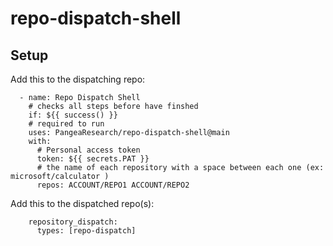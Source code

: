 # repo-dispatch-shell

## Setup

Add this to the dispatching repo: 

      - name: Repo Dispatch Shell
        # checks all steps before have finshed
        if: ${{ success() }}
        # required to run
        uses: PangeaResearch/repo-dispatch-shell@main
        with:
          # Personal access token
          token: ${{ secrets.PAT }}
          # the name of each repository with a space between each one (ex: microsoft/calculator )
          repos: ACCOUNT/REPO1 ACCOUNT/REPO2
          
          
Add this to the dispatched repo(s):

        repository_dispatch:
          types: [repo-dispatch]
